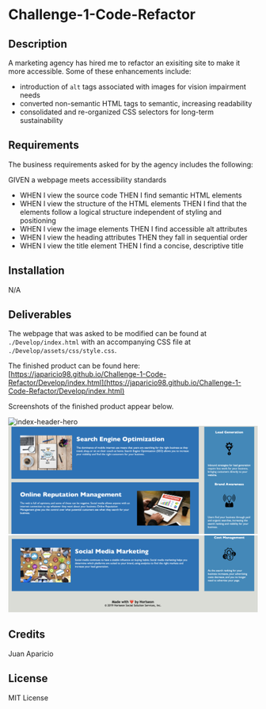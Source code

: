 # Challenge-1-Code-Refactor


## Description

A marketing agency has hired me to refactor an exisiting site to make it more accessible. Some of these enhancements include:

- introduction of ```alt``` tags associated with images for vision impairment needs
- converted non-semantic HTML tags to semantic, increasing readability
- consolidated and re-organized CSS selectors for long-term sustainability


## Requirements

The business requirements asked for by the agency includes the following:

GIVEN a webpage meets accessibility standards
- WHEN I view the source code
  THEN I find semantic HTML elements
- WHEN I view the structure of the HTML elements
  THEN I find that the elements follow a logical structure independent of styling
  and positioning
- WHEN I view the image elements
  THEN I find accessible alt attributes
- WHEN I view the heading attributes
  THEN they fall in sequential order
- WHEN I view the title element
  THEN I find a concise, descriptive title


## Installation

N/A


## Deliverables

The webpage that was asked to be modified can be found at ```./Develop/index.html``` with an accompanying CSS file at ```./Develop/assets/css/style.css```.

The finished product can be found here: [https://japaricio98.github.io/Challenge-1-Code-Refactor/Develop/index.html](https://japaricio98.github.io/Challenge-1-Code-Refactor/Develop/index.html)

Screenshots of the finished product appear below. 

![index-header-hero](Develop/assets/images/index-header-hero.png)
![index-content-aside](Develop/assets/images/index-content-aside.png)
![index-content-footer](Develop/assets/images/index-content-footer.png)


## Credits

Juan Aparicio


## License 

MIT License
